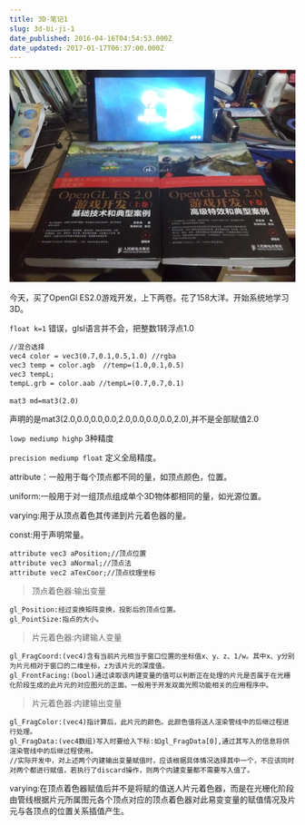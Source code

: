 ```yaml
---
title: 3D-笔记1
slug: 3d-bi-ji-1
date_published: 2016-04-16T04:54:53.000Z
date_updated: 2017-01-17T06:37:00.000Z
---
```


![](/source/images/2016/04/_-78-M--ZL-OTOP-S8W5Q-S.jpg)

今天，买了OpenGl ES2.0游戏开发，上下两卷。花了158大洋。开始系统地学习3D。

`float k=1` 错误，glsl语言并不会，把整数1转浮点1.0

    //混合选择
    vec4 color = vec3(0.7,0.1,0.5,1.0) //rgba  
    vec3 temp = color.agb  //temp=(1.0,0.1,0.5)  
    vec3 tempL;  
    tempL.grb = color.aab //tempL=(0.7,0.7,0.1)  
    

`mat3 md=mat3(2.0)`

声明的是mat3(2.0,0.0,0.0,0.0,2.0,0.0,0.0,0.0,2.0),并不是全部赋值2.0

`lowp mediump highp` 3种精度

`precision mediump float` 定义全局精度。

attribute：一般用于每个顶点都不同的量，如顶点颜色，位置。

uniform:一般用于对一组顶点组成单个3D物体都相同的量，如光源位置。

varying:用于从顶点着色其传递到片元着色器的量。

const:用于声明常量。

    attribute vec3 aPosition;//顶点位置  
    attribute vec3 aNormal;//顶点法  
    attribute vec2 aTexCoor;//顶点纹理坐标  
    

> 顶点着色器:输出变量

    gl_Position:经过变换矩阵变换，投影后的顶点位置。  
    gl_PointSize:指点的大小。  
    

> 片元着色器:内建输人变量

    gl_FragCoord:(vec4)含有当前片元相当于窗口位置的坐标值x、y、z、1/w。其中x、y分别为片元相对于窗口的二维坐标，z为该片元的深度值。  
    gl_FrontFacing:(bool)通过读取该内建变量的值可以判断正在处理的片元是否属于在光栅化阶段生成的此片元的对应图元的正面。一般用于开发双面光照功能相关的应用程序中。 
    

> 片元着色器:内建输出变量

    gl_FragColor:(vec4)指计算后，此片元的颜色。此颜色值将送人渲染管线中的后继过程进行处理。  
    gl_FragData:(vec4数组)写入时要给入下标:如gl_FragData[0],通过其写入的信息将供渲染管线中的后继过程使用。  
    //实际开发中，对上述两个内建输出变量赋值时，应该根据具体情况选择其中一个，不应该同时对两个都进行赋值，若执行了discard操作，则两个内建变量都不需要写入值了。
    

varying:在顶点着色器赋值后并不是将赋的值送人片元着色器，而是在光栅化阶段由管线根据片元所属图元各个顶点对应的顶点着色器对此易变变量的赋值情况及片元与各顶点的位置关系插值产生。
